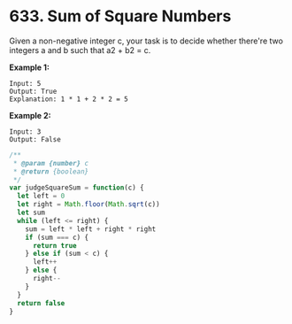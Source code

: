 # 633. Sum of Square Numbers
Given a non-negative integer c, your task is to decide whether there're two integers a and b such that a2 + b2 = c.

**Example 1:**
```
Input: 5
Output: True
Explanation: 1 * 1 + 2 * 2 = 5
```

**Example 2:**
```
Input: 3
Output: False
```

```javascript
/**
 * @param {number} c
 * @return {boolean}
 */
var judgeSquareSum = function(c) {
  let left = 0
  let right = Math.floor(Math.sqrt(c))
  let sum
  while (left <= right) {
    sum = left * left + right * right
    if (sum === c) {
      return true
    } else if (sum < c) {
      left++
    } else {
      right--
    }
  }
  return false
}

```
